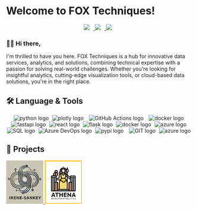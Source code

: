 
# Welcome to FOX Techniques! 

<div align="center" style="margin: 10px">

<a href="https://www.linkedin.com/company/fox-techniques/" alt="FOX Techniques LinkedIn">
<img src="https://cdn.jsdelivr.net/gh/devicons/devicon@latest/icons/linkedin/linkedin-original.svg" height=20 style="margin-right: 10px;"/> 
</a>
<a href="https://x.com/foxtechniques" alt="FOX Techniques Twitter">
    <img src="https://cdn.jsdelivr.net/gh/devicons/devicon@latest/icons/twitter/twitter-original.svg" height=20 style="margin-right: 10px;"/>           
</a>
<a href="https://join.slack.com/t/foxtechniques/shared_invite/zt-2u2urm0gw-a4Av_jROtAmyKTmQ~gZEkw" alt="Join FOX Techniques Slack Workspace">
<img src="https://cdn.jsdelivr.net/gh/devicons/devicon@latest/icons/slack/slack-original.svg" height=20 style="margin-right: 10px;"/>
</a>
</div>

### 👋🏻 Hi there, 

I'm thrilled to have you here. FOX Techniques is a hub for innovative data services, analytics, and solutions, combining technical expertise with a passion for solving real-world challenges. Whether you're looking for insightful analytics, cutting-edge visualization tools, or cloud-based data solutions, you're in the right place.

## 🛠️ Language & Tools

<div align="center">
<img src="https://cdn.jsdelivr.net/gh/devicons/devicon@latest/icons/python/python-original.svg" height="40" alt="python logo"  style="margin-right: 5px;"/>
<img src="https://cdn.jsdelivr.net/gh/devicons/devicon@latest/icons/plotly/plotly-original.svg"  height="40" alt="plotly logo" style="margin-right: 10px;"/>
<img src="https://cdn.jsdelivr.net/gh/devicons/devicon@latest/icons/githubactions/githubactions-original.svg" height="40" alt="GitHub Actions logo" style="margin-right: 10px;" />
<img src="https://cdn.jsdelivr.net/gh/devicons/devicon@latest/icons/docker/docker-plain.svg" height="40" alt="docker logo" style="margin-right: 5px;"/>
<img src="https://cdn.jsdelivr.net/gh/devicons/devicon@latest/icons/fastapi/fastapi-original.svg" height="40" alt="fastapi logo"style="margin-right: 5px;" />
<img src="https://cdn.jsdelivr.net/gh/devicons/devicon@latest/icons/react/react-original.svg" height="40" alt="react logo" style="margin-right: 5px;"/>
<img src="https://cdn.jsdelivr.net/gh/devicons/devicon@latest/icons/flask/flask-original.svg"  height="40" alt="flask logo" style="margin-right: 5px;"/>
<img src="https://cdn.jsdelivr.net/gh/devicons/devicon@latest/icons/terraform/terraform-original.svg" height="40" alt="docker logo" style="margin-right: 5px;"/>
<img src="https://cdn.jsdelivr.net/gh/devicons/devicon@latest/icons/azure/azure-original.svg" height="40" alt="azure logo" style="margin-right: 5px;"/>
<img src="https://cdn.jsdelivr.net/gh/devicons/devicon@latest/icons/azuresqldatabase/azuresqldatabase-original.svg" height="40" alt="SQL logo" style="margin-right: 5px;"/>
<img src="https://cdn.jsdelivr.net/gh/devicons/devicon@latest/icons/azuredevops/azuredevops-original.svg"  height="40" alt="Azure DevOps logo" style="margin-right: 5px;"/>
<img src="https://cdn.jsdelivr.net/gh/devicons/devicon@latest/icons/pypi/pypi-original.svg" height="40" alt="pypi logo" style="margin-right: 10px;"/>
<img src="https://cdn.jsdelivr.net/gh/devicons/devicon@latest/icons/git/git-original.svg" height="40" alt="GIT logo" style="margin-right: 5px;"/>
<img src="https://cdn.jsdelivr.net/gh/devicons/devicon@latest/icons/cloudflare/cloudflare-original.svg" height="40" alt="azure logo" style="margin-right: 5px;"/>
</div>

## 🚀 Projects

<a href="https://fox-techniques.github.io/irene-sankey/" alt="Irene-Sankey Documentation">
    <img src="assets/logos/irene_sankey_logo.png" alt="Irene-Sankey Logo" width="100">         
</a>
<a href="https://fox-techniques.github.io/athena-recruitment-analytics/" alt="ATHENA Documentation">
    <img src="assets/logos/athena_logo.png" alt="ATHENA Logo" width="100">         
</a>
